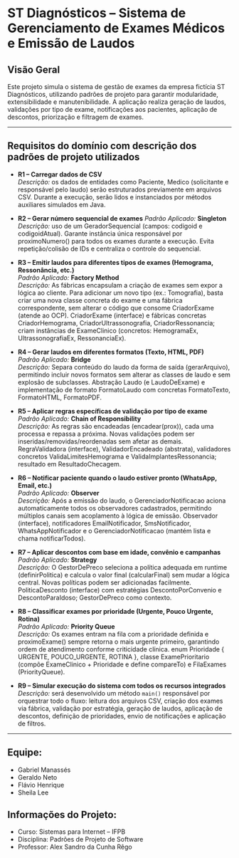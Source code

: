 # ST Diagnósticos – Sistema de Gerenciamento de Exames Médicos e Emissão de Laudos

## Visão Geral

Este projeto simula o sistema de gestão de exames da empresa fictícia ST Diagnósticos, utilizando padrões de projeto para garantir modularidade, extensibilidade e manutenibilidade. A aplicação realiza geração de laudos, validações por tipo de exame, notificações aos pacientes, aplicação de descontos, priorização e filtragem de exames.

---

## Requisitos do domínio com descrição dos padrões de projeto utilizados

- **R1 – Carregar dados de CSV**  
 *Descrição:* os dados de entidades como Paciente, Medico (solicitante e responsável pelo laudo) serão estruturados previamente em arquivos CSV. Durante a execução, serão lidos e instanciados por métodos auxiliares simulados em Java.

- **R2 – Gerar número sequencial de exames**
  *Padrão Aplicado:* **Singleton** 
  *Descrição:* uso de um GeradorSequencial (campos: codigoid e codigoidAtual). Garante instância única responsável por proximoNumero() para todos os exames durante a execução. Evita repetição/colisão de IDs e centraliza o controle do sequencial.

- **R3 – Emitir laudos para diferentes tipos de exames (Hemograma, Ressonância, etc.)**  
  *Padrão Aplicado:* **Factory Method**  
  *Descrição:* As fábricas encapsulam a criação de exames sem expor a lógica ao cliente. Para adicionar um novo tipo (ex.: Tomografia), basta criar uma nova classe concreta do exame e uma fábrica correspondente, sem alterar o código que consome CriadorExame (atende ao OCP). CriadorExame (interface) e fábricas concretas CriadorHemograma, CriadorUltrassonografia, CriadorRessonancia; criam instâncias de ExameClinico (concretos: HemogramaEx, UltrassonografiaEx, RessonanciaEx).

- **R4 – Gerar laudos em diferentes formatos (Texto, HTML, PDF)**  
  *Padrão Aplicado:* **Bridge**  
  *Descrição:* Separa conteúdo do laudo da forma de saída (gerarArquivo), permitindo incluir novos formatos sem alterar as classes de laudo e sem explosão de subclasses. Abstração Laudo (e LaudoDeExame) e implementação de formato FormatoLaudo com concretas FormatoTexto, FormatoHTML, FormatoPDF.

- **R5 – Aplicar regras específicas de validação por tipo de exame**  
  *Padrão Aplicado:* **Chain of Responsibility**  
  *Descrição:* As regras são encadeadas (encadear(prox)), cada uma processa e repassa a próxima. Novas validações podem ser inseridas/removidas/reordenadas sem afetar as demais. RegraValidadora (interface), ValidadorEncadeado (abstrata), validadores concretos ValidaLimitesHemograma e ValidaImplantesRessonancia; resultado em ResultadoChecagem.

- **R6 – Notificar paciente quando o laudo estiver pronto (WhatsApp, Email, etc.)**  
  *Padrão Aplicado:* **Observer**  
  *Descrição:* Após a emissão do laudo, o GerenciadorNotificacao aciona automaticamente todos os observadores cadastrados, permitindo múltiplos canais sem acoplamento à lógica de emissão. Observador (interface), notificadores EmailNotificador, SmsNotificador, WhatsAppNotificador e o GerenciadorNotificacao (mantém lista e chama notificarTodos).

- **R7 – Aplicar descontos com base em idade, convênio e campanhas**  
  *Padrão Aplicado:* **Strategy**  
  *Descrição:* O GestorDePreco seleciona a política adequada em runtime (definirPolitica) e calcula o valor final (calcularFinal) sem mudar a lógica central. Novas políticas podem ser adicionadas facilmente. PoliticaDesconto (interface) com estratégias DescontoPorConvenio e DescontoParaIdoso; GestorDePreco como contexto.

- **R8 – Classificar exames por prioridade (Urgente, Pouco Urgente, Rotina)**  
  *Padrão Aplicado:* **Priority Queue**  
  *Descrição:* Os exames entram na fila com a prioridade definida e proximoExame() sempre retorna o mais urgente primeiro, garantindo ordem de atendimento conforme criticidade clínica. enum Prioridade { URGENTE, POUCO_URGENTE, ROTINA }, classe ExamePrioritario (compõe ExameClinico + Prioridade e define compareTo) e FilaExames (PriorityQueue<ExamePrioritario>).

- **R9 – Simular execução do sistema com todos os recursos integrados**  
 *Descrição:* será desenvolvido um método `main()` responsável por orquestrar todo o fluxo: leitura dos arquivos CSV, criação dos exames via fábrica, validação por estratégia, geração de laudos, aplicação de descontos, definição de prioridades, envio de notificações e aplicação de filtros.

---

## Equipe:
- Gabriel Manassés
- Geraldo Neto
- Flávio Henrique
- Sheila Lee

## Informações do Projeto:
- Curso: Sistemas para Internet – IFPB
- Disciplina: Padrões de Projeto de Software
- Professor: Alex Sandro da Cunha Rêgo



